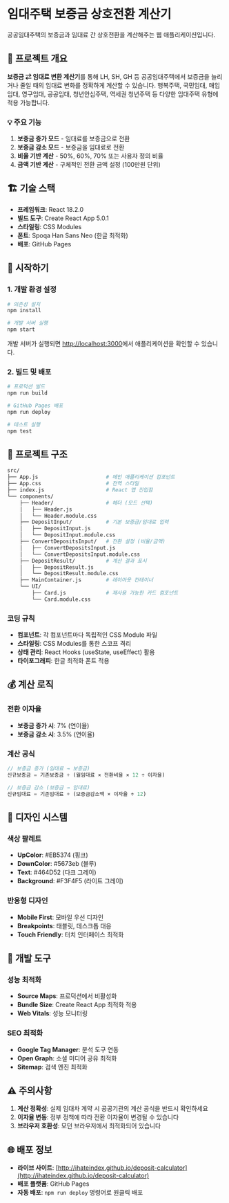 # 임대주택 보증금 상호전환 계산기

공공임대주택의 보증금과 임대료 간 상호전환을 계산해주는 웹 애플리케이션입니다.

## 🎯 프로젝트 개요

**보증금 ⇄ 임대료 변환 계산기**를 통해 LH, SH, GH 등 공공임대주택에서 보증금을 늘리거나 줄일 때의 임대료 변화를 정확하게 계산할 수 있습니다. 행복주택, 국민임대, 매입임대, 영구임대, 공공임대, 청년안심주택, 역세권 청년주택 등 다양한 임대주택 유형에 적용 가능합니다.

### 💡 주요 기능

1. **보증금 증가 모드** - 임대료를 보증금으로 전환
2. **보증금 감소 모드** - 보증금을 임대료로 전환
3. **비율 기반 계산** - 50%, 60%, 70% 또는 사용자 정의 비율
4. **금액 기반 계산** - 구체적인 전환 금액 설정 (100만원 단위)

## 🏗️ 기술 스택

- **프레임워크**: React 18.2.0
- **빌드 도구**: Create React App 5.0.1
- **스타일링**: CSS Modules
- **폰트**: Spoqa Han Sans Neo (한글 최적화)
- **배포**: GitHub Pages

## 🚀 시작하기

### 1. 개발 환경 설정

```bash
# 의존성 설치
npm install

# 개발 서버 실행
npm start
```

개발 서버가 실행되면 [http://localhost:3000](http://localhost:3000)에서 애플리케이션을 확인할 수 있습니다.

### 2. 빌드 및 배포

```bash
# 프로덕션 빌드
npm run build

# GitHub Pages 배포
npm run deploy

# 테스트 실행
npm test
```

## 📁 프로젝트 구조

```bash
src/
├── App.js                      # 메인 애플리케이션 컴포넌트
├── App.css                     # 전역 스타일
├── index.js                    # React 앱 진입점
└── components/
    ├── Header/                 # 헤더 (모드 선택)
    │   ├── Header.js
    │   └── Header.module.css
    ├── DepositInput/           # 기본 보증금/임대료 입력
    │   ├── DepositInput.js
    │   └── DepositInput.module.css
    ├── ConvertDepositsInput/   # 전환 설정 (비율/금액)
    │   ├── ConvertDepositsInput.js
    │   └── ConvertDepositsInput.module.css
    ├── DepositResult/          # 계산 결과 표시
    │   ├── DepositResult.js
    │   └── DepositResult.module.css
    ├── MainContainer.js        # 레이아웃 컨테이너
    └── UI/
        ├── Card.js             # 재사용 가능한 카드 컴포넌트
        └── Card.module.css
```

### 코딩 규칙

- **컴포넌트**: 각 컴포넌트마다 독립적인 CSS Module 파일
- **스타일링**: CSS Modules를 통한 스코프 격리
- **상태 관리**: React Hooks (useState, useEffect) 활용
- **타이포그래피**: 한글 최적화 폰트 적용

## 💰 계산 로직

### 전환 이자율

- **보증금 증가 시**: 7% (연이율)
- **보증금 감소 시**: 3.5% (연이율)

### 계산 공식

```javascript
// 보증금 증가 (임대료 → 보증금)
신규보증금 = 기존보증금 + (월임대료 × 전환비율 × 12 ÷ 이자율)

// 보증금 감소 (보증금 → 임대료)
신규임대료 = 기존임대료 + (보증금감소액 × 이자율 ÷ 12)
```

## 🎨 디자인 시스템

### 색상 팔레트

- **UpColor**: #EB5374 (핑크)
- **DownColor**: #5673eb (블루)
- **Text**: #464D52 (다크 그레이)
- **Background**: #F3F4F5 (라이트 그레이)

### 반응형 디자인

- **Mobile First**: 모바일 우선 디자인
- **Breakpoints**: 태블릿, 데스크톱 대응
- **Touch Friendly**: 터치 인터페이스 최적화

## 🔧 개발 도구

### 성능 최적화

- **Source Maps**: 프로덕션에서 비활성화
- **Bundle Size**: Create React App 최적화 적용
- **Web Vitals**: 성능 모니터링

### SEO 최적화

- **Google Tag Manager**: 분석 도구 연동
- **Open Graph**: 소셜 미디어 공유 최적화
- **Sitemap**: 검색 엔진 최적화

## ⚠️ 주의사항

1. **계산 정확성**: 실제 임대차 계약 시 공공기관의 계산 공식을 반드시 확인하세요
2. **이자율 변동**: 정부 정책에 따라 전환 이자율이 변경될 수 있습니다
3. **브라우저 호환성**: 모던 브라우저에서 최적화되어 있습니다

## 🌐 배포 정보

- **라이브 사이트**: [http://ihateindex.github.io/deposit-calculator](http://ihateindex.github.io/deposit-calculator)
- **배포 플랫폼**: GitHub Pages
- **자동 배포**: `npm run deploy` 명령어로 원클릭 배포
